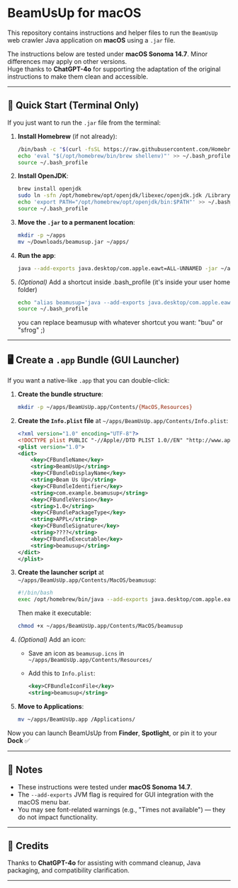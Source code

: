 # BeamUsUp for macOS

This repository contains instructions and helper files to run the `BeamUsUp` web crawler Java application on **macOS** using a `.jar` file.

The instructions below are tested under **macOS Sonoma 14.7**. Minor differences may apply on other versions.  
Huge thanks to **ChatGPT-4o** for supporting the adaptation of the original instructions to make them clean and accessible.

---

## 🚀 Quick Start (Terminal Only)

If you just want to run the `.jar` file from the terminal:

1. **Install Homebrew** (if not already):

   ```bash
   /bin/bash -c "$(curl -fsSL https://raw.githubusercontent.com/Homebrew/install/HEAD/install.sh)"
   echo 'eval "$(/opt/homebrew/bin/brew shellenv)"' >> ~/.bash_profile
   source ~/.bash_profile
   ```

2. **Install OpenJDK**:

   ```bash
   brew install openjdk
   sudo ln -sfn /opt/homebrew/opt/openjdk/libexec/openjdk.jdk /Library/Java/JavaVirtualMachines/openjdk.jdk
   echo 'export PATH="/opt/homebrew/opt/openjdk/bin:$PATH"' >> ~/.bash_profile
   source ~/.bash_profile
   ```

3. **Move the `.jar` to a permanent location**:

   ```bash
   mkdir -p ~/apps
   mv ~/Downloads/beamusup.jar ~/apps/
   ```

4. **Run the app**:

   ```bash
   java --add-exports java.desktop/com.apple.eawt=ALL-UNNAMED -jar ~/apps/beamusup.jar
   ```

5. *(Optional)* Add a shortcut inside .bash_profile (it's inside your user home folder)

   ```bash
   echo "alias beamusup='java --add-exports java.desktop/com.apple.eawt=ALL-UNNAMED -jar ~/apps/beamusup.jar'" >> ~/.bash_profile
   source ~/.bash_profile
   ```
   you can replace beamusup with whatever shortcut you want: "buu" or "sfrog" ;) 

---

## 🖥️ Create a `.app` Bundle (GUI Launcher)

If you want a native-like `.app` that you can double-click:

1. **Create the bundle structure**:

   ```bash
   mkdir -p ~/apps/BeamUsUp.app/Contents/{MacOS,Resources}
   ```

2. **Create the `Info.plist` file** at `~/apps/BeamUsUp.app/Contents/Info.plist`:

   ```xml
   <?xml version="1.0" encoding="UTF-8"?>
   <!DOCTYPE plist PUBLIC "-//Apple//DTD PLIST 1.0//EN" "http://www.apple.com/DTDs/PropertyList-1.0.dtd">
   <plist version="1.0">
   <dict>
       <key>CFBundleName</key>
       <string>BeamUsUp</string>
       <key>CFBundleDisplayName</key>
       <string>Beam Us Up</string>
       <key>CFBundleIdentifier</key>
       <string>com.example.beamusup</string>
       <key>CFBundleVersion</key>
       <string>1.0</string>
       <key>CFBundlePackageType</key>
       <string>APPL</string>
       <key>CFBundleSignature</key>
       <string>????</string>
       <key>CFBundleExecutable</key>
       <string>beamusup</string>
   </dict>
   </plist>
   ```

3. **Create the launcher script** at `~/apps/BeamUsUp.app/Contents/MacOS/beamusup`:

   ```bash
   #!/bin/bash
   exec /opt/homebrew/bin/java --add-exports java.desktop/com.apple.eawt=ALL-UNNAMED -jar ~/apps/beamusup.jar
   ```

   Then make it executable:

   ```bash
   chmod +x ~/apps/BeamUsUp.app/Contents/MacOS/beamusup
   ```

4. *(Optional)* Add an icon:

   - Save an icon as `beamusup.icns` in `~/apps/BeamUsUp.app/Contents/Resources/`
   - Add this to `Info.plist`:

     ```xml
     <key>CFBundleIconFile</key>
     <string>beamusup</string>
     ```

5. **Move to Applications**:

   ```bash
   mv ~/apps/BeamUsUp.app /Applications/
   ```

Now you can launch BeamUsUp from **Finder**, **Spotlight**, or pin it to your **Dock** ✅

---

## 🧠 Notes

- These instructions were tested under **macOS Sonoma 14.7**.
- The `--add-exports` JVM flag is required for GUI integration with the macOS menu bar.
- You may see font-related warnings (e.g., "Times not available") — they do not impact functionality.

---

## 🙌 Credits

Thanks to **ChatGPT-4o** for assisting with command cleanup, Java packaging, and compatibility clarification.

---
